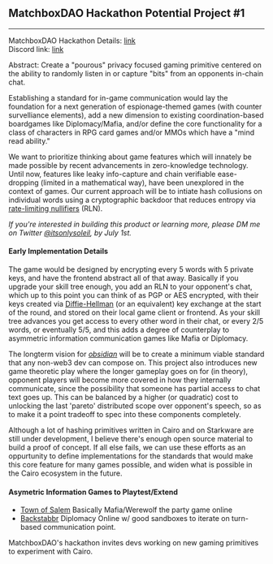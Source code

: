 ## MatchboxDAO Hackathon Potential Project #1
---

MatchboxDAO Hackathon Details: [link](https://www.matchboxdao.com/) 
<br>
Discord link: [link]()


Abstract: Create a "pourous" privacy focused gaming primitive centered on the ability to randomly listen in or capture "bits" from an opponents in-chain chat. 

Establishing a standard for in-game communication would lay the foundation for a next generation of espionage-themed games (with counter survelliance elements), add a new dimension to existing coordination-based boardgames like Diplomacy/Mafia, and/or define the core functionality for a class of characters in RPG card games and/or MMOs which have a "mind read ability."

We want to prioritize thinking about game features which will innately be made possible by recent advancements in zero-knowledge technology. Until now, features like leaky info-capture and chain verifiable ease-dropping (limited in a mathematical way), have been unexplored in the context of games. Our current approach will be to intiate hash collusions on individual words using a cryptographic backdoor that reduces entropy via [rate-limiting nullifiers](https://twitter.com/vacp2p/status/1504782393730736128?s=20&t=7i9pwJdVpt94-X2qI3x3lw) (RLN). 

_If you're interested in building this product or learning more, please DM me on Twitter [@itsonlysoleil](https://twitter.com/itsonlysoleil), by July 1st._

#### **Early Implementation Details**
 
The game would be designed by encrypting every 5 words with 5 private keys, and have the frontend abstract all of that away. Basically if you upgrade your skill tree enough, you add an RLN to your opponent's chat, which up to this point you can think of as PGP or AES encrypted, with their keys created via [Diffie-Hellman](https://en.wikipedia.org/wiki/Diffie%E2%80%93Hellman_key_exchange) (or an equivalent) key exchange at the start of the round, and stored on their local game client or frontend. As your skill tree advances you get access to every other word in their chat, or every 2/5 words, or eventually 5/5, and this adds a degree of counterplay to asymmetric information communication games like Mafia or Diplomacy.

The longterm vision for [_obsidian_](https://github.com/cheikhfiteni/obsidian) will be to create a minimum viable standard that any non-web3 dev can compose on. This project also introduces new game theoretic play where the longer gameplay goes on for (in theory), opponent players will become more covered in how they internally communicate, since the possibility that someone has partial access to chat text goes up. This can be balanced by a higher (or quadratic) cost to unlocking the last 'pareto' distributed scope over opponent's speech, so as to make it a point tradeoff to spec into these components completely.

Although a lot of hashing primitives written in Cairo and on Starkware are still under development, I believe there's enough open source material to build a proof of concept. If all else fails, we can use these efforts as an oppurtunity to define implementations for the standards that would make this core feature for many games possible, and widen what is possible in the Cairo ecosystem in the future.

#### **Asymetric Information Games to Playtest/Extend**

- [Town of Salem](https://www.blankmediagames.com/) Basically Mafia/Werewolf the party game online
- [Backstabbr](https://www.backstabbr.com/) Diplomacy Online w/ good sandboxes to iterate on turn-based communication point. 

MatchboxDAO's hackathon invites devs working on new gaming primitives to experiment with Cairo. 
